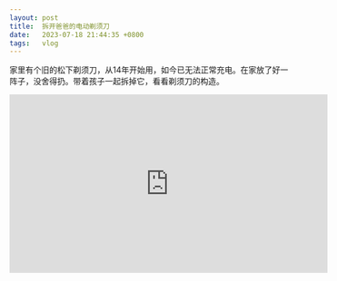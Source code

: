 ```yaml
---
layout: post
title:  拆开爸爸的电动剃须刀
date:   2023-07-18 21:44:35 +0800
tags:   vlog
---
```


家里有个旧的松下剃须刀，从14年开始用，如今已无法正常充电。在家放了好一阵子，没舍得扔。带着孩子一起拆掉它，看看剃须刀的构造。

<iframe width="560" height="315" src="https://www.youtube.com/embed/mBV2TVQw_Sw" title="YouTube video player" frameborder="0" allow="accelerometer; autoplay; clipboard-write; encrypted-media; gyroscope; picture-in-picture; web-share" allowfullscreen></iframe>
